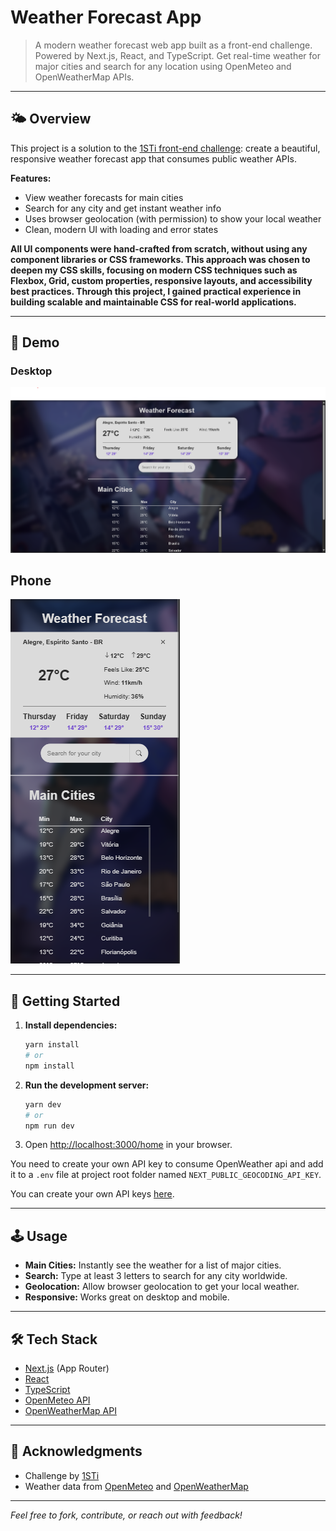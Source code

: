 
# Weather Forecast App

> A modern weather forecast web app built as a front-end challenge. Powered by Next.js, React, and TypeScript. Get real-time weather for major cities and search for any location using OpenMeteo and OpenWeatherMap APIs.

---

## 🌤️ Overview

This project is a solution to the [1STi front-end challenge](https://github.com/1STi/desafio-frontend/): create a beautiful, responsive weather forecast app that consumes public weather APIs.

**Features:**
- View weather forecasts for main cities
- Search for any city and get instant weather info
- Uses browser geolocation (with permission) to show your local weather
- Clean, modern UI with loading and error states

**All UI components were hand-crafted from scratch, without using any component libraries or CSS frameworks. This approach was chosen to deepen my CSS skills, focusing on modern CSS techniques such as Flexbox, Grid, custom properties, responsive layouts, and accessibility best practices. Through this project, I gained practical experience in building scalable and maintainable CSS for real-world applications.**

---

## 📸 Demo

### Desktop
![desktop preview](./public/media/img/readme/desktop-preview.png)

## Phone
![phone preview](./public/media/img/readme/phone-preview.png)

---

## 🚀 Getting Started

1. **Install dependencies:**
    ```bash
    yarn install
    # or
    npm install
    ```
2. **Run the development server:**
    ```bash
    yarn dev
    # or
    npm run dev
    ```
3. Open [http://localhost:3000/home](http://localhost:3000/home) in your browser.

You need to create your own API key to consume OpenWeather api and add it to a `.env` file at project root folder named `NEXT_PUBLIC_GEOCODING_API_KEY`.

You can create your own API keys [here](https://home.openweathermap.org/api_keys).

---

## 🕹️ Usage

- **Main Cities:** Instantly see the weather for a list of major cities.
- **Search:** Type at least 3 letters to search for any city worldwide.
- **Geolocation:** Allow browser geolocation to get your local weather.
- **Responsive:** Works great on desktop and mobile.

---

## 🛠️ Tech Stack

- [Next.js](https://nextjs.org/) (App Router)
- [React](https://react.dev/)
- [TypeScript](https://www.typescriptlang.org/)
- [OpenMeteo API](https://open-meteo.com/)
- [OpenWeatherMap API](https://openweathermap.org/)

---

## 🙏 Acknowledgments

- Challenge by [1STi](https://github.com/1STi)
- Weather data from [OpenMeteo](https://open-meteo.com/) and [OpenWeatherMap](https://openweathermap.org/)

---

_Feel free to fork, contribute, or reach out with feedback!_

